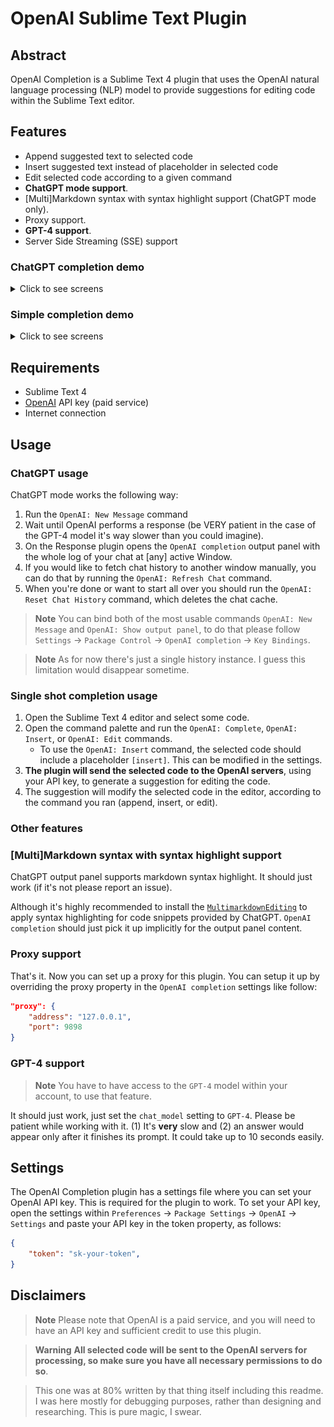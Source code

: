 # OpenAI Sublime Text Plugin
## Abstract

OpenAI Completion is a Sublime Text 4 plugin that uses the OpenAI natural language processing (NLP) model to provide suggestions for editing code within the Sublime Text editor.

## Features
- Append suggested text to selected code
- Insert suggested text instead of placeholder in selected code
- Edit selected code according to a given command
- **ChatGPT mode support**.
- [Multi]Markdown syntax with syntax highlight support (ChatGPT mode only).
- Proxy support.
- **GPT-4 support**.
- Server Side Streaming (SSE) support

### ChatGPT completion demo

<details><summary>Click to see screens</summary>

![](static/chatgpt_completion/image1.png)

---
![](static/chatgpt_completion/image2.png)

---
![](static/chatgpt_completion/image3.png)

</details>

### Simple completion demo

<details><summary>Click to see screens</summary>

![](static/simple_completion/image1.png)

---
![](static/simple_completion/image2.png)

---
![](static/simple_completion/image3.png)

---
![](static/simple_completion/image4.png)

</details>

## Requirements

- Sublime Text 4
- [OpenAI](https://beta.openai.com/account) API key (paid service)
- Internet connection

## Usage

### ChatGPT usage

ChatGPT mode works the following way:
1. Run the `OpenAI: New Message` command
2. Wait until OpenAI performs a response (be VERY patient in the case of the GPT-4 model it's way slower than you could imagine).
3. On the Response plugin opens the `OpenAI completion` output panel with the whole log of your chat at [any] active Window.
4. If you would like to fetch chat history to another window manually, you can do that by running the `OpenAI: Refresh Chat` command.
5. When you're done or want to start all over you should run the `OpenAI: Reset Chat History` command, which deletes the chat cache.

> **Note**
>  You can bind both of the most usable commands `OpenAI: New Message` and `OpenAI: Show output panel`, to do that please follow `Settings` -> `Package Control` -> `OpenAI completion` -> `Key Bindings`.

> **Note**
> As for now there's just a single history instance. I guess this limitation would disappear sometime.

### Single shot completion usage

1. Open the Sublime Text 4 editor and select some code.
2. Open the command palette and run the `OpenAI: Complete`, `OpenAI: Insert`, or `OpenAI: Edit` commands.
    - To use the `OpenAI: Insert` command, the selected code should include a placeholder `[insert]`. This can be modified in the settings.
3. **The plugin will send the selected code to the OpenAI servers**, using your API key, to generate a suggestion for editing the code.
4. The suggestion will modify the selected code in the editor, according to the command you ran (append, insert, or edit).

### Other features

### [Multi]Markdown syntax with syntax highlight support

ChatGPT output panel supports markdown syntax highlight. It should just work (if it's not please report an issue).

Although it's highly recommended to install the [`MultimarkdownEditing`](https://sublimetext-markdown.github.io/MarkdownEditing/) to apply syntax highlighting for code snippets provided by ChatGPT. `OpenAI completion` should just pick it up implicitly for the output panel content.

### Proxy support

That's it. Now you can set up a proxy for this plugin.
You can setup it up by overriding the proxy property in the `OpenAI completion` settings like follow:

```json
"proxy": {
    "address": "127.0.0.1",
    "port": 9898
}
```

### GPT-4 support

> **Note**
> You have to have access to the `GPT-4` model within your account, to use that feature.

It should just work, just set the `chat_model` setting to `GPT-4`. Please be patient while working with it. (1) It's **very** slow and (2) an answer would appear only after it finishes its prompt. It could take up to 10 seconds easily.


## Settings
The OpenAI Completion plugin has a settings file where you can set your OpenAI API key. This is required for the plugin to work. To set your API key, open the settings within `Preferences` -> `Package Settings` -> `OpenAI` -> `Settings` and paste your API key in the token property, as follows:

```JSON
{
    "token": "sk-your-token",
}
```

## Disclaimers

> **Note**
> Please note that OpenAI is a paid service, and you will need to have an API key and sufficient credit to use this plugin.

> **Warning**
> **All selected code will be sent to the OpenAI servers for processing, so make sure you have all necessary permissions to do so**.

> This one was at 80% written by that thing itself including this readme. I was here mostly for debugging purposes, rather than designing and researching. This is pure magic, I swear.

